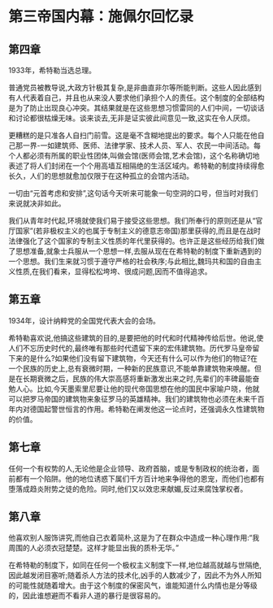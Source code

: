 # 第三帝国内幕：施佩尔回忆录

## 第四章

1933年，希特勒当选总理。

普通党员被教导说,大政方针极其复杂,是非曲直非尔等所能判断。这些人因此感到有人代表着自己，并且也从来没人要求他们承担个人的责任。这个制度的全部结构是为了防止出现良心冲突。其结果就是在这些思想习惯雷同的人们中间，一切谈话和讨论都很枯燥无味。谈来谈去,无非是证实彼此间意见一致,这实在令人厌烦。 

更糟糕的是只准各人自扫门前雪。这是毫不含糊地提出的要求。每个人只能在他自己那一界-一如建筑师、医师、法律学家、技术人员、军人、农民一中间活动。每个人都必须有所属的职业性团体,叫做会馆(医师会馆,艺术会馆)，这个名称确切地表述了将人们封闭在一个个用高墙互相隔绝的生活区域内。希特勒的制度持续得愈长久，人们的思想就愈加仅限于在这种孤立的会馆内活动。

一切由“元首考虑和安排”,这句话今天听来可能象一句空洞的口号，但当时对我们来说就决非如此。 

我们从青年时代起,环境就使我们易于接受这些思想。我们所奉行的原则还是从“官厅国家”(若非极权主义的也属于专制主义的德意志帝国)那里获得的,而且是在战时法律强化了这个国家的专制主义性质的年代里获得的。也许正是这些经历给我们做了思想准备,就象士兵服从一个思想一样,去服从现在在希特勒的制度下重新遇到的一个思想。我们生来就习惯于遵守严格的社会秩序;与此相比,魏玛共和国的自由主义性质,在我们看来，显得松松垮垮、很成问题,因而不值得追求。

## 第五章

1934年，设计纳粹党的全国党代表大会的会场。

希特勒喜欢说,他搞这些建筑的目的,是要把他的时代和时代精神传给后世。他说,使人们不忘历史时代的,最终唯有那些时代遗留下来的宏伟建筑物。历代罗马皇帝留下来的是什么?如果他们没有留下建筑物，今天还有什么可以作为他们的物证?在一个民族的历史上,总有衰微时期，一种新的民族意识,不能单靠建筑物来唤醒。但是在长期衰微之后，民族的伟大崇高感将重新激发出来之时,先辈们的丰碑最能奋勉人心。比如,今天墨索里尼要让他的现代帝国思想在他的国民中家喻户晓，他就可以把罗马帝国的建筑物来象征罗马的英雄精神。我们的建筑物也必须在未来千百年内对德国起警世恒言的作用。希特勒在阐发他这一论点时，还强调永久性建筑物的价值。

## 第七章

任何一个有权势的人,无论他是企业领导、政府首脑，或是专制政权的统治者，面前都有一个陷阱。他的地位诱惑下属们千方百计地来争得他的恩宠，而他们也都有堕落成趋炎附势之徒的危险。同时,他们又以效忠来献媚,反过来腐蚀掌权者。

## 第八章

他喜欢别人服饰讲究,而他自己衣着简朴,这是为了在群众中造成一种心理作用:“我周围的人必须衣冠楚楚。这样才能显出我的质朴无华。”

在希特勒的制度下，如同在任何一个极权主义制度下一样,地位越高就越与世隔绝,因此越发闭目塞听;随着杀人方法的技术化,凶手的人数减少了，因此不为外人所知的可能性就随着增大。由于这个制度的保密风气，谁能知道什么内情也是分等级的，因此谁想避而不看非人道的暴行是很容易的。